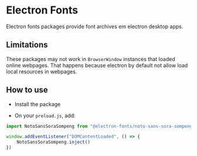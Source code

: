 # Electron Fonts

Electron fonts packages provide font archives em electron desktop apps.

## Limitations

These packages may not work in `BrowserWindow` instances that loaded online webpages. That happens because electron by default not allow load local resources in webpages.

## How to use

* Install the package

* On your `preload.js`, add:

```ts
import NotoSansSoraSompeng from "@electron-fonts/noto-sans-sora-sompeng"

window.addEventListener("DOMContentLoaded", () => {
    NotoSansSoraSompeng.inject()
})
```